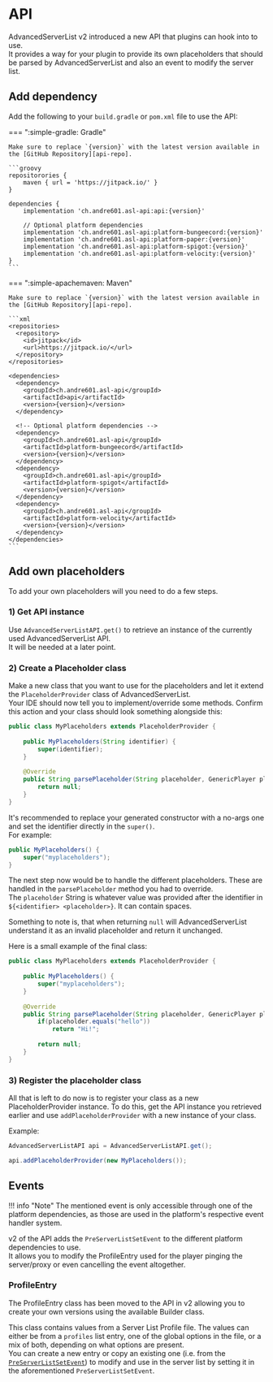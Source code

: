 # API

AdvancedServerList v2 introduced a new API that plugins can hook into to use.  
It provides a way for your plugin to provide its own placeholders that should be parsed by AdvancedServerList and also an event to modify the server list.

## Add dependency

Add the following to your `build.gradle` or `pom.xml` file to use the API:

=== ":simple-gradle: Gradle"
    
    Make sure to replace `{version}` with the latest version available in the [GitHub Repository][api-repo].
    
    ```groovy
    repositorories {
        maven { url = 'https://jitpack.io/' }
    }
    
    dependencies {
        implementation 'ch.andre601.asl-api:api:{version}'
        
        // Optional platform dependencies
        implementation 'ch.andre601.asl-api:platform-bungeecord:{version}'
        implementation 'ch.andre601.asl-api:platform-paper:{version}'
        implementation 'ch.andre601.asl-api:platform-spigot:{version}'
        implementation 'ch.andre601.asl-api:platform-velocity:{version}'
    }
    ```

=== ":simple-apachemaven: Maven"
    
    Make sure to replace `{version}` with the latest version available in the [GitHub Repository][api-repo].
    
    ```xml
    <repositories>
      <repository>
        <id>jitpack</id>
        <url>https://jitpack.io/</url>
      </repository>
    </repositories>
    
    <dependencies>
      <dependency>
        <groupId>ch.andre601.asl-api</groupId>
        <artifactId>api</artifactId>
        <version>{version}</version>
      </dependency>
      
      <!-- Optional platform dependencies -->
      <dependency>
        <groupId>ch.andre601.asl-api</groupId>
        <artifactId>platform-bungeecord</artifactId>
        <version>{version}</version>
      </dependency>
      <dependency>
        <groupId>ch.andre601.asl-api</groupId>
        <artifactId>platform-spigot</artifactId>
        <version>{version}</version>
      </dependency>
      <dependency>
        <groupId>ch.andre601.asl-api</groupId>
        <artifactId>platform-velocity</artifactId>
        <version>{version}</version>
      </dependency>
    </dependencies>
    ```

[api-repo]: https://github.com/Andre601/asl-api

## Add own placeholders

To add your own placeholders will you need to do a few steps.

### 1) Get API instance

Use `AdvancedServerListAPI.get()` to retrieve an instance of the currently used AdvancedServerList API.  
It will be needed at a later point.

### 2) Create a Placeholder class

Make a new class that you want to use for the placeholders and let it extend the `PlaceholderProvider` class of AdvancedServerList.  
Your IDE should now tell you to implement/override some methods. Confirm this action and your class should look something alongside this:  
```java
public class MyPlaceholders extends PlaceholderProvider {
    
    public MyPlaceholders(String identifier) {
        super(identifier);
    }
    
    @Override
    public String parsePlaceholder(String placeholder, GenericPlayer player, GenericServer server) {
        return null;
    }
}
```

It's recommended to replace your generated constructor with a no-args one and set the identifier directly in the `super()`.  
For example:  
```java
public MyPlaceholders() {
    super("myplaceholders");
}
```

The next step now would be to handle the different placeholders. These are handled in the `parsePlaceholder` method you had to override.  
The `placeholder` String is whatever value was provided after the identifier in `${<identifier> <placeholder>}`. It can contain spaces.

Something to note is, that when returning `null` will AdvancedServerList understand it as an invalid placeholder and return it unchanged.

Here is a small example of the final class:  
```java
public class MyPlaceholders extends PlaceholderProvider {
    
    public MyPlaceholders() {
        super("myplaceholders");
    }
    
    @Override
    public String parsePlaceholder(String placeholder, GenericPlayer player, GenericServer server) {
        if(placeholder.equals("hello"))
            return "Hi!";
        
        return null;
    }
}
```

### 3) Register the placeholder class

All that is left to do now is to register your class as a new PlaceholderProvider instance. To do this, get the API instance you retrieved earlier and use `addPlaceholderProvider` with a new instance of your class.

Example:  
```java
AdvancedServerListAPI api = AdvancedServerListAPI.get();

api.addPlaceholderProvider(new MyPlaceholders());
```

## Events

!!! info "Note"
    The mentioned event is only accessible through one of the platform dependencies, as those are used in the platform's respective event handler system.

v2 of the API adds the `PreServerListSetEvent` to the different platform dependencies to use.  
It allows you to modify the ProfileEntry used for the player pinging the server/proxy or even cancelling the event altogether.

### ProfileEntry

The ProfileEntry class has been moved to the API in v2 allowing you to create your own versions using the available Builder class.

This class contains values from a Server List Profile file. The values can either be from a `profiles` list entry, one of the global options in the file, or a mix of both, depending on what options are present.  
You can create a new entry or copy an existing one (i.e. from the [`PreServerListSetEvent`](#events)) to modify and use in the server list by setting it in the aforementioned `PreServerListSetEvent`.
